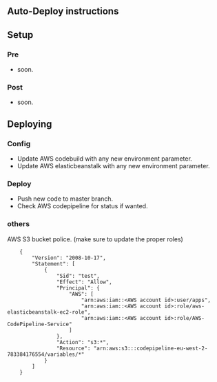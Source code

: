 Auto-Deploy instructions
---

Setup
---

### Pre

* soon.

### Post

* soon.


Deploying
----

### Config
* Update AWS codebuild with any new environment parameter.
* Update AWS elasticbeanstalk with any new environment parameter.

### Deploy
* Push new code to master branch.
* Check AWS codepipeline for status if wanted.

### others

AWS S3 bucket police. (make sure to update the proper roles)

        {
            "Version": "2008-10-17",
            "Statement": [
                {
                    "Sid": "test",
                    "Effect": "Allow",
                    "Principal": {
                        "AWS": [
                            "arn:aws:iam::<AWS account id>:user/apps",
                            "arn:aws:iam::<AWS account id>:role/aws-elasticbeanstalk-ec2-role",
                            "arn:aws:iam::<AWS account id>:role/AWS-CodePipeline-Service"
                        ]
                    },
                    "Action": "s3:*",
                    "Resource": "arn:aws:s3:::codepipeline-eu-west-2-783384176554/variables/*"
                }
            ]
        }
